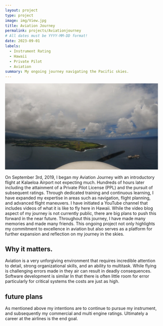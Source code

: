 ```yaml
---
layout: project
type: project
image: img/View.jpg
title: Aviation Journey
permalink: projects/Aviationjourney
# All dates must be YYYY-MM-DD format!
date: 2023-09-01
labels:
  - Instrument Rating
  - Hawaii
  - Private Pilot
  - Aviation
summary: My ongoing journey navigating the Pacific skies.
---
```

<img class="img-fluid" src="../img/AproachIntoLihue.jpg">

On September 3rd, 2019, I began my Aviation Journey with an introductory flight at Kalaeloa Airport not expecting much. Hundreds of hours later including the attainment of a Private Pilot License (PPL) and the pursuit of subsequent ratings. Through dedicated training and continuous learning, I have expanded my expertise in areas such as navigation, flight planning, and advanced flight maneuvers. I have initiated a YouTube channel that includes videos of what it is like to fly here in Hawaii. While the video blog aspect of my journey is not currently public, there are big plans to push this forward in the near future.  Throughout this journey, I have made many memories and made many friends. This ongoing project not only highlights my commitment to excellence in aviation but also serves as a platform for further expansion and reflection on my journey in the skies.

## Why it matters.

Aviation is a very unforgiving environment that requires incredible attention to detail, strong organizational skills, and an ability to multitask. While flying is challenging errors made in they air can result in deadly consequences. Software development is similar In that there is often little room for error particularly for critical systems the costs are just as high.

## future plans

As mentioned above my intentions are to continue to pursue my instrument, and subsequently my commercial and multi engine ratings. Ultimately a career at the airlines is the end goal.
